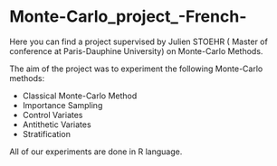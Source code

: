 # Monte-Carlo_project_-French-


Here you can find a project supervised by Julien STOEHR ( Master of conference at Paris-Dauphine University) on Monte-Carlo Methods.

The aim of the project was to experiment the following Monte-Carlo methods:

- Classical Monte-Carlo Method
- Importance Sampling
- Control Variates
- Antithetic Variates
- Stratification

All of our experiments are done in R language.


